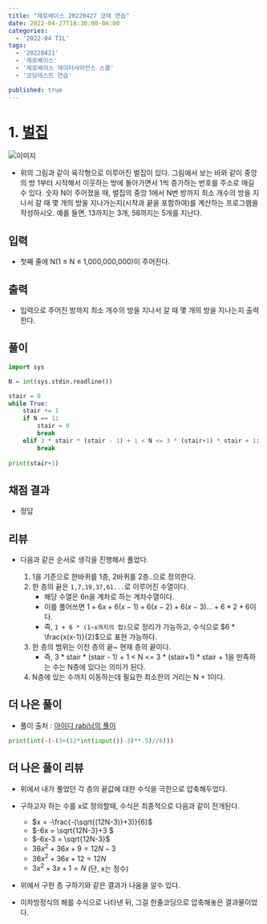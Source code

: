 ```yaml
---
title: "제로베이스 20220427 코테 연습"
date: 2022-04-27T18:30:00-04:00
categories:
  - '2022-04 TIL'
tags:
  - '20220421'
  - '제로베이스'
  - '제로베이스 데이터사이언스 스쿨'
  - '코딩테스트 연습'

published: true
---
```


# 1. [벌집](https://www.acmicpc.net/problem/2292)

![이미지](https://www.acmicpc.net/JudgeOnline/upload/201009/3(2).png)

* 위의 그림과 같이 육각형으로 이루어진 벌집이 있다. 그림에서 보는 바와 같이 중앙의 방 1부터 시작해서 이웃하는 방에 돌아가면서 1씩 증가하는 번호를 주소로 매길 수 있다. 숫자 N이 주어졌을 때, 벌집의 중앙 1에서 N번 방까지 최소 개수의 방을 지나서 갈 때 몇 개의 방을 지나가는지(시작과 끝을 포함하여)를 계산하는 프로그램을 작성하시오. 예를 들면, 13까지는 3개, 58까지는 5개를 지난다.

## 입력

* 첫째 줄에 N(1 ≤ N ≤ 1,000,000,000)이 주어진다.

## 출력

* 입력으로 주어진 방까지 최소 개수의 방을 지나서 갈 때 몇 개의 방을 지나는지 출력한다.

## 풀이

```py
import sys

N = int(sys.stdin.readline())

stair = 0
while True:
    stair += 1
    if N == 1:
        stair = 0
        break
    elif 3 * stair * (stair - 1) + 1 < N <= 3 * (stair+1) * stair + 1:
        break
        
print(stair+1)
```

## 채점 결과

* 정답

## 리뷰

* 다음과 같은 순서로 생각을 진행해서 풀었다.

  1. 1을 기준으로 한바퀴를 1층, 2바퀴를 2층..으로 정의한다.
  2. 한 층의 끝은 ```1,7,19,37,61...```로 이루어진 수열이다.
      * 해당 수열은 6n을 계차로 하는 계차수열이다.
      * 이를 풀어쓰면 $1 + 6x + 6(x-1) + 6(x-2) + 6(x-3)...+ 6*2 + 6$이다.
      * 즉, ```1 + 6 * (1~x까지의 합)```으로 정리가 가능하고, 수식으로 $6 * \frac{x(x-1)}{2}$으로 표현 가능하다.
  3. 한 층의 범위는 이전 층의 끝~ 현재 층의 끝이다.
      * 즉, 3 * stair * (stair - 1) + 1 < N <= 3 * (stair+1) * stair + 1을 만족하는 수는 N층에 있다는 의미가 된다.
  4. N층에 있는 수까지 이동하는데 필요한 최소한의 거리는 N + 1이다.

## 더 나은 풀이

* 풀이 출처 : [아이디 rabi님의 풀이](https://www.acmicpc.net/source/14711687)

```py
print(int(-(-(3+(12*int(input())-3)**.5)//6)))
```

## 더 나은 풀이 리뷰

* 위에서 내가 풀었던 각 층의 끝값에 대한 수식을 극한으로 압축해두었다.

* 구하고자 하는 수를 x로 정의할때, 수식은 최종적으로 다음과 같이 전개된다.

  * $x = -\frac{-(\sqrt{(12N-3)}+3)}{6}$
  * $-6x = \sqrt{12N-3}+3 $
  * $-6x-3 = \sqrt{12N-3}$
  * $36x^{2} +36x + 9 = 12N-3$
  * $36x^2 +36x + 12 = 12N$
  * $3x^2+3x+1 = N$ (단, x는 정수)

* 위에서 구한 층 구하기와 같은 결과가 나옴을 알수 있다.

* 이차방정식의 해를 수식으로 나타낸 뒤, 그걸 한줄코딩으로 압축해놓은 결과물이었다.



